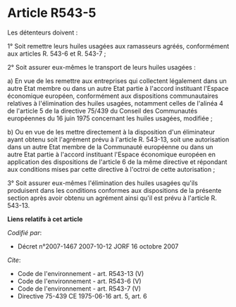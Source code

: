 # Article R543-5

Les détenteurs doivent :

1° Soit remettre leurs huiles usagées aux ramasseurs agréés, conformément aux articles R. 543-6 et R. 543-7 ;

2° Soit assurer eux-mêmes le transport de leurs huiles usagées :

a) En vue de les remettre aux entreprises qui collectent légalement dans un autre Etat membre ou dans un autre Etat partie à
l'accord instituant l'Espace économique européen, conformément aux dispositions communautaires relatives à l'élimination des
huiles usagées, notamment celles de l'alinéa 4 de l'article 5 de la directive 75/439 du Conseil des Communautés européennes
du 16 juin 1975 concernant les huiles usagées, modifiée ;

b) Ou en vue de les mettre directement à la disposition d'un éliminateur ayant obtenu soit l'agrément prévu à l'article R.
543-13, soit une autorisation dans un autre Etat membre de la Communauté européenne ou dans un autre Etat partie à l'accord
instituant l'Espace économique européen en application des dispositions de l'article 6 de la même directive et répondant aux
conditions mises par cette directive à l'octroi de cette autorisation ;

3° Soit assurer eux-mêmes l'élimination des huiles usagées qu'ils produisent dans les conditions conformes aux dispositions
de la présente section après avoir obtenu un agrément ainsi qu'il est prévu à l'article R. 543-13.

**Liens relatifs à cet article**

_Codifié par_:

  - Décret n°2007-1467 2007-10-12 JORF 16 octobre 2007

_Cite_:

  - Code de l'environnement - art. R543-13 (V)
  - Code de l'environnement - art. R543-6 (V)
  - Code de l'environnement - art. R543-7 (V)
  - Directive 75-439 CE 1975-06-16 art. 5, art. 6
